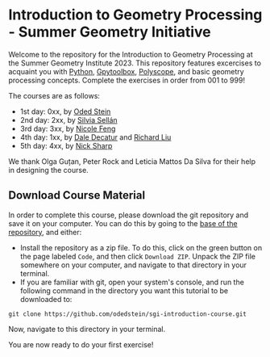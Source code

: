 # Introduction to Geometry Processing - Summer Geometry Initiative

Welcome to the repository for the Introduction to Geometry Processing at the Summer Geometry Institute 2023.
This repository features excercises to acquaint you with
[Python](https://www.python.org/about/gettingstarted/),
[Gpytoolbox](https://gpytoolbox.org),
[Polyscope](https://polyscope.run/py/),
and basic geometry processing concepts.
Complete the exercises in order from 001 to 999!

The courses are as follows:
* 1st day: 0xx, by [Oded Stein](https://odedstein.com/)
* 2nd day: 2xx, by [Silvia Sellán](http://dgp.toronto.edu/~sgsellan/)
* 3rd day: 3xx, by [Nicole Feng](https://nzfeng.github.io)
* 4th day: 1xx, by [Dale Decatur](https://ddecatur.github.io) and [Richard Liu](http://www.computerscience.uchicago.edu/people/richard-liu/)
* 5th day: 4xx, by [Nick Sharp](https://nmwsharp.com)

We thank Olga Guțan, Peter Rock and Leticia Mattos Da Silva for their help in designing the course.


## Download Course Material 

In order to complete this course, please download the git repository and save
it on your computer.
You can do this by going to the
[base of the repository](https://github.com/odedstein/sgi-introduction-course),
and either:

* Install the repository as a zip file.
To do this, click on the green button on the page labeled `Code`, and then
click `Download ZIP`.
Unpack the ZIP file somewhere on your computer, and navigate to that directory
in your terminal.
* If you are familiar with git, open your system's console, and run the
following command in the directory you want this tutorial to be downloaded to:
```
git clone https://github.com/odedstein/sgi-introduction-course.git
```
Now, navigate to this directory in your terminal.

You are now ready to do your first exercise!


